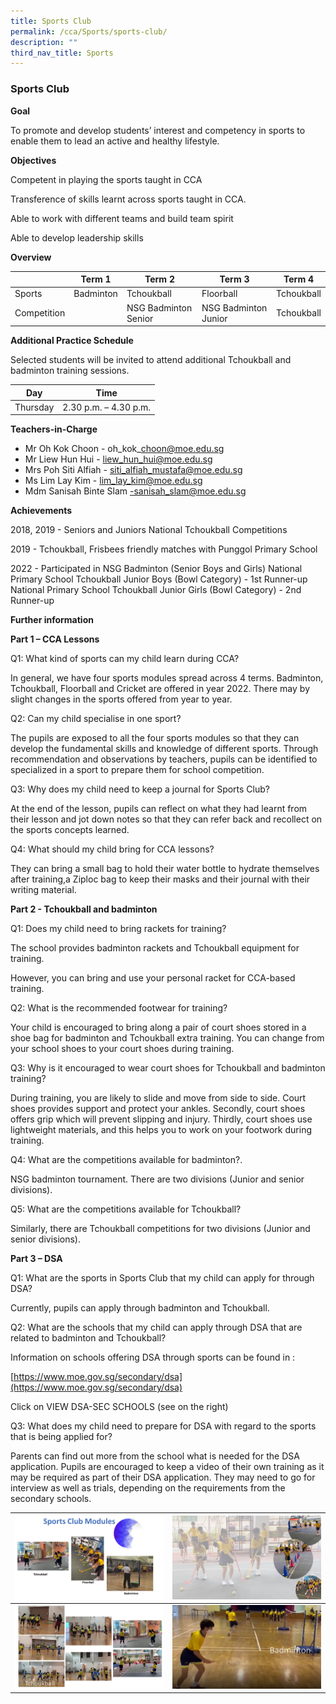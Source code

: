 ```yaml
---
title: Sports Club
permalink: /cca/Sports/sports-club/
description: ""
third_nav_title: Sports
---
```

### Sports Club

**Goal**

To promote and develop students’ interest and competency in sports to enable them to lead an active and healthy lifestyle. 


**Objectives**

Competent in playing the sports taught in CCA

Transference of skills learnt across sports taught in CCA.
 
Able to work with different teams and build team spirit

Able to develop leadership skills


**Overview**



|  | Term 1 | Term 2 | Term 3 | Term 4 |
| -------- | -------- | -------- | -------- | -------- |
|  Sports    | Badminton   | Tchoukball    | Floorball    |  Tchoukball |  
|  Competition  |   | NSG Badminton Senior    |   NSG Badminton Junior   |  Tchoukball |

**Additional Practice Schedule**

Selected students will be invited to attend additional Tchoukball and badminton training sessions.


| Day | Time | 
| -------- | -------- | 
| Thursday    | 2.30 p.m. – 4.30 p.m.     | 



**Teachers-in-Charge**

* Mr Oh Kok Choon  - oh\_kok\_choon@moe.edu.sg
* Mr Liew Hun Hui  - liew_hun_hui@moe.edu.sg
* Mrs Poh Siti Alfiah  -  siti_alfiah_mustafa@moe.edu.sg
* Ms Lim Lay Kim  - lim_lay_kim@moe.edu.sg
* Mdm Sanisah Binte Slam  -sanisah_slam@moe.edu.sg



**Achievements**

2018, 2019  -  Seniors and Juniors National Tchoukball Competitions

2019  -  Tchoukball, Frisbees friendly matches with Punggol Primary School

2022  -     Participated in NSG Badminton (Senior Boys and Girls)
								 National Primary School Tchoukball Junior Boys (Bowl Category) - 1st Runner-up
								 National Primary School Tchoukball Junior Girls (Bowl Category) - 2nd Runner-up
								 
								 
**Further information**

**Part 1 – CCA Lessons**

Q1: What kind of sports can my child learn during CCA? 

In general, we have four sports modules spread across 4 terms.  Badminton, Tchoukball, Floorball and Cricket are offered in year 2022. There may by slight changes in the sports offered from year to year. 

Q2: Can my child specialise in one sport? 

The pupils are exposed to all the four sports modules so that they can develop the fundamental skills and knowledge of different sports. Through recommendation and observations by teachers, pupils can be identified to specialized in a sport to prepare them for school competition. 

Q3: Why does my child need to keep a journal for Sports Club?

At the end of the lesson, pupils can reflect on what they had learnt from their lesson and jot down notes so that they can refer back and recollect on the sports concepts learned.

Q4: What should my child bring for CCA lessons?

They can bring a small bag to hold their water bottle to hydrate themselves after training,a Ziploc bag to keep their masks and their journal with their writing material.

   

**Part 2 - Tchoukball and badminton**

Q1: Does my child need to bring rackets for training?

The school provides badminton rackets and Tchoukball equipment for training.

However, you can bring and use your personal racket for CCA-based training. 

Q2: What is the recommended footwear for training?

Your child is encouraged to bring along a pair of court shoes stored in a shoe bag for badminton and Tchoukball extra training. You can change from your school shoes to your court shoes during training.

Q3: Why is it encouraged to wear court shoes for Tchoukball and badminton training?

During training, you are likely to slide and move from side to side. 
Court shoes provides support and protect your ankles. 
Secondly, court shoes offers grip which will prevent slipping and injury. 
Thirdly, court shoes use lightweight materials, and this helps you to work on your footwork during training. 

Q4: What are the competitions available for badminton?.

NSG badminton tournament. There are two divisions (Junior and senior divisions).

Q5: What are the competitions available for Tchoukball?

Similarly, there are Tchoukball competitions for two divisions (Junior and senior divisions).

 
**Part 3 – DSA**

Q1: What are the sports in Sports Club that my child can apply for through DSA?

Currently, pupils can apply through badminton and Tchoukball.

Q2: What are the schools that my child can apply through DSA that are related to badminton and Tchoukball?

Information on schools offering DSA through sports can be found in :

[https://www.moe.gov.sg/secondary/dsa](https://www.moe.gov.sg/secondary/dsa)

Click on VIEW DSA-SEC SCHOOLS (see on the right)

Q3: What does my child need to prepare for DSA with regard to the sports that is being applied for?

Parents can find out more from the school what is needed for the DSA application. Pupils are encouraged to keep a video of their own training as it may be required as part of their DSA application. They may need to go for interview as well as trials, depending on the requirements from the secondary schools.



| ![](/images/CCA/Slide15.jpg) | ![](/images/CCA/Slide16.jpg) | 
| -------- | -------- | 
| ![](/images/CCA/Slide17.jpg)    | ![](/images/CCA/Slide18.jpg)     |